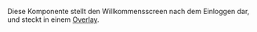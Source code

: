 Diese Komponente stellt den Willkommensscreen nach dem Einloggen dar, und steckt in einem [Overlay](#overlay).